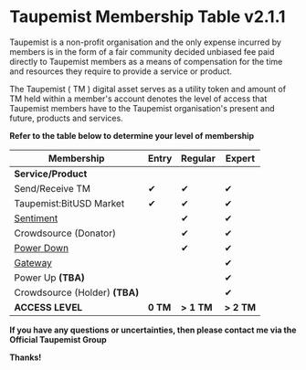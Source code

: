# Taupemist Membership Table v2.1.1

Taupemist is a non-profit organisation and the only expense incurred by members is in the form of a fair community decided unbiased fee paid directly to Taupemist members as a means of compensation for the time and resources they require to provide a service or product.

The Taupemist ( TM ) digital asset serves as a utility token and amount of TM held within a member's account denotes the level of access that Taupemist members have to the Taupemist organisation's present and future, products and services.

__Refer to the table below to determine your level of membership__

| Membership | Entry | Regular | Expert |
| ------ | ------ | ------ | ------ |
| __Service/Product__ ||||
| Send/Receive TM |✔|✔|✔|
| Taupemist:BitUSD Market |✔|✔|✔|
| [Sentiment](https://github.com/TaupeMist/Taupemist/blob/master/Sentiment.md) ||✔|✔|
| Crowdsource (Donator) ||✔|✔|
| [Power Down](https://github.com/TaupeMist/Taupemist/blob/master/PowerDown.md) ||✔|✔|
| [Gateway](https://github.com/TaupeMist/Taupemist/blob/master/Gateway.md) |||✔|
| Power Up **(TBA)** |||✔|
| Crowdsource (Holder) **(TBA)** |||✔|
| __ACCESS LEVEL__ | __0 TM__ | __> 1 TM__ | __> 2 TM__ |

**If you have any questions or uncertainties, then please contact me via the Official Taupemist Group**

**Thanks!**
